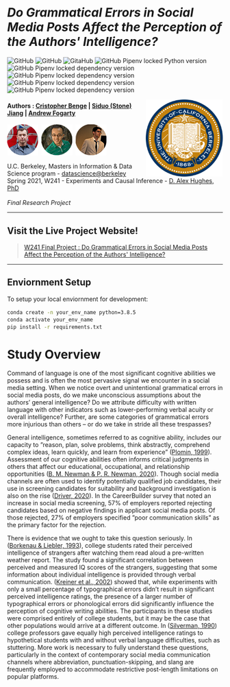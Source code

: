 *Do Grammatical Errors in Social Media Posts Affect the Perception of the Authors' Intelligence?*
==========================================================

![GitHub](https://img.shields.io/github/license/cbenge509/typos_field_experiment) ![GitHub](https://img.shields.io/badge/R-v4.0.4-red) ![GitaHub](https://img.shields.io/badge/ggplot2-v3.3.3-yellowgreen) ![GitHub Pipenv locked Python version](https://img.shields.io/github/pipenv/locked/python-version/cbenge509/typos_field_experiment) ![GitHub Pipenv locked dependency version](https://img.shields.io/github/pipenv/locked/dependency-version/cbenge509/typos_field_experiment/altair) ![GitHub Pipenv locked dependency version](https://img.shields.io/github/pipenv/locked/dependency-version/cbenge509/typos_field_experiment/matplotlib) ![GitHub Pipenv locked dependency version](https://img.shields.io/github/pipenv/locked/dependency-version/cbenge509/typos_field_experiment/seaborn) ![GitHub Pipenv locked dependency version](https://img.shields.io/github/pipenv/locked/dependency-version/cbenge509/typos_field_experiment/pelican)

<img align="right" width="180" src="./images/ucb.png"/> 

#### Authors : [Cristopher Benge](https://cbenge509.github.io/) | [Siduo (Stone) Jiang](https://www.linkedin.com/in/siduojiang/) | [Andrew Fogarty](http://seekinginference.com/)


[![](./images/cbenge.png)](https://cbenge509.github.io/)&nbsp;&nbsp;[![](./images/stone.png)](https://www.linkedin.com/in/siduojiang/)&nbsp;&nbsp;[![](./images/andrew.png)](http://seekinginference.com/)

U.C. Berkeley, Masters in Information & Data Science program - [datascience@berkeley](https://datascience.berkeley.edu/) <br>
Spring 2021, W241 - Experiments and Causal Inference - [D. Alex Hughes, PhD](https://www.ischool.berkeley.edu/people/d-alex-hughes)<br><br>
<i>Final Research Project</i>

---

## Visit the Live Project Website!

 > [W241 Final Project : Do Grammatical Errors in Social Media Posts Affect the Perception of the Authors' Intelligence?](https://w241-final-project.azurewebsites.net/)

---

## Enviornment Setup

To setup your local enviornment for development:

```bash
conda create -n your_env_name python=3.8.5
conda activate your_env_name
pip install -r requirements.txt
```

# Study Overview

Command of language is one of the most significant cognitive abilities we possess and is often the most pervasive signal we encounter in a social media setting. When we notice overt and unintentional grammatical errors in social media posts, do we make unconscious assumptions about the authors’ general intelligence? Do we attribute difficulty with written language with other indicators such as lower-performing verbal acuity or overall intelligence? Further, are some categories of grammatical errors more injurious than others – or do we take in stride all these trespasses?

General intelligence, sometimes referred to as cognitive ability, includes our capacity to ”reason, plan, solve problems, think abstractly, comprehend complex ideas, learn quickly, and learn from experience” ([Plomin, 1999](https://www.nature.com/articles/35011520)). Assessment of our cognitive abilities often informs critical judgments in others that affect our educational, occupational, and relationship opportunities ([B. M. Newman & P. R. Newman, 2020](https://www.sciencedirect.com/book/9780128154502/theories-of-adolescent-development?via=ihub=)). Though social media channels are often used to identify potentially qualified job candidates, their use in screening candidates for suitability and background investigation is also on the rise ([Driver, 2020](https://www.businessnewsdaily.com/2377-social-media-hiring.html)). In the CareerBuilder survey that noted an increase in social media screening, 57% of employers reported rejecting candidates based on negative findings in applicant social media posts. Of those rejected, 27% of employers specified ”poor communication skills” as the primary factor for the rejection.

There is evidence that we ought to take this question seriously. In ([Borkenau & Liebler, 1993](https://onlinelibrary.wiley.com/doi/pdf/10.1111/j.1467-6494.1993.tb00779.x)), college students rated their perceived intelligence of strangers after watching them read aloud a pre-written weather report. The study found a significant correlation between perceived and measured IQ scores of the strangers, suggesting that some information about individual intelligence is provided through verbal communication. ([Kreiner et al., 2002](https://www.tandfonline.com/doi/abs/10.1080/00221300209602029)) showed that, while experiments with only a small percentage of typographical errors didn’t result in significant perceived intelligence ratings, the presence of a larger number of typographical errors or phonological errors did significantly influence the perception of cognitive writing abilities. The participants in these studies were comprised entirely of college students, but it may be the case that other populations would arrive at a different outcome. In ([Silverman, 1990](https://www.sciencedirect.com/science/article/abs/pii/0094730X9090046U)) college professors gave equally high perceived intelligence ratings to hypothetical students with and without verbal language difficulties, such as stuttering. More work is necessary to fully understand these questions, particularly in the context of contemporary social media communication channels where abbreviation, punctuation-skipping, and slang are frequently employed to accommodate restrictive post-length limitations on popular platforms.

